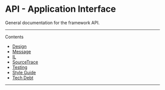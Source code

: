# API - Application Interface

General documentation for the framework API.
___

Contents
- [Design](API/Design.md)
- [Message](API/Message.md)
- [IL](API/IL.md)
- [SourceTrace](API/SourceTrace.md)
- [Testing](API/Testing.md)
- [Style Guide](API/StyleGuide.md)
- [Tech Debt](API/TechDebt.md)

---